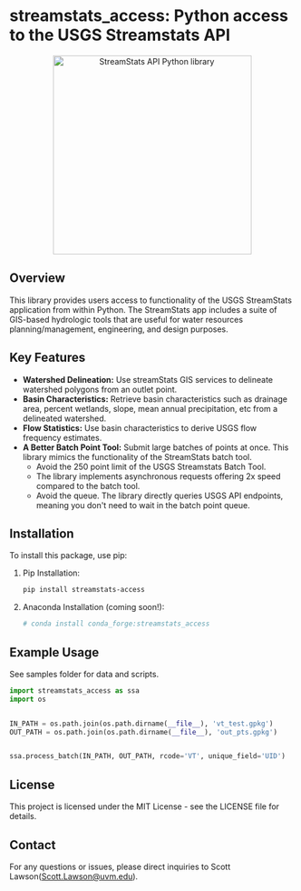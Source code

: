 # streamstats_access: Python access to the USGS Streamstats API
<p align=center>
<img src="images/logo_nobg_txt.png" alt="StreamStats API Python library" width="350">
</p>

## Overview

This library provides users access to functionality of the USGS StreamStats application from within Python.  The StreamStats app includes a suite of GIS-based hydrologic tools that are useful for water resources planning/management, engineering, and design purposes.

## Key Features

- **Watershed Delineation:** Use streamStats GIS services to delineate watershed polygons from an outlet point.
- **Basin Characteristics:** Retrieve basin characteristics such as drainage area, percent wetlands, slope, mean annual precipitation, etc from a delineated watershed.
- **Flow Statistics:** Use basin characteristics to derive USGS flow frequency estimates.
- **A Better Batch Point Tool:**   Submit large batches of points at once.  This library mimics the functionality of the StreamStats batch tool.
  - Avoid the 250 point limit of the USGS Streamstats Batch Tool.
  - The library implements asynchronous requests offering 2x speed compared to the batch tool.
  - Avoid the queue.  The library directly queries USGS API endpoints, meaning you don't need to wait in the batch point queue.

## Installation

To install this package, use pip:

1. Pip Installation:
    ```sh
    pip install streamstats-access
    ```
2. Anaconda Installation (coming soon!):
    ```bash
    # conda install conda_forge:streamstats_access
    ```

## Example Usage

See samples folder for data and scripts.

```python
import streamstats_access as ssa
import os


IN_PATH = os.path.join(os.path.dirname(__file__), 'vt_test.gpkg')
OUT_PATH = os.path.join(os.path.dirname(__file__), 'out_pts.gpkg')


ssa.process_batch(IN_PATH, OUT_PATH, rcode='VT', unique_field='UID')
```

## License

This project is licensed under the MIT License - see the LICENSE file for details.

## Contact

For any questions or issues, please direct inquiries to Scott Lawson([Scott.Lawson@uvm.edu](mailto:Scott.Lawson@uvm.edu)).